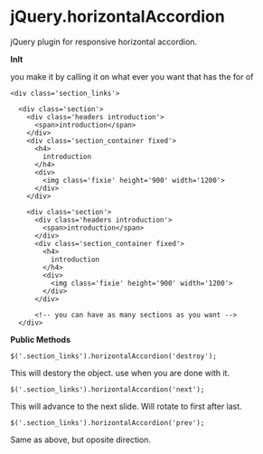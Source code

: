 jQuery.horizontalAccordion
==========================

jQuery plugin for responsive horizontal accordion.

__InIt__

you make it by calling it on what ever you want that has the for of 

    <div class='section_links'>
    
      <div class='section'>
        <div class='headers introduction'>
          <span>introduction</span>
        </div>
        <div class='section_container fixed'>
          <h4>
            introduction
          </h4>
          <div>
            <img class='fixie' height='900' width='1200'>
          </div>
        </div>
        
        <div class='section'>
          <div class='headers introduction'>
            <span>introduction</span>
          </div>
          <div class='section_container fixed'>
            <h4>
              introduction
            </h4>
            <div>
              <img class='fixie' height='900' width='1200'>
            </div>
          </div>
          
          <!-- you can have as many sections as you want -->
      </div>

__Public Methods__

    $('.section_links').horizontalAccordion('destroy');

This will destory the object. use when you are done with it.

    $('.section_links').horizontalAccordion('next');

This will advance to the next slide. Will rotate to first after last.

    $('.section_links').horizontalAccordion('prev');

Same as above, but oposite direction.